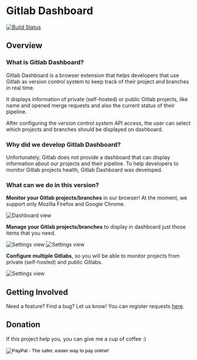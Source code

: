 # Gitlab Dashboard

[![Build Status](https://travis-ci.org/brunabxs/gitlab-dashboard.svg?branch=responsive-design)](https://travis-ci.org/brunabxs/gitlab-dashboard)

## Overview

### What is Gitlab Dashboard?

Gitlab Dashboard is a browser extension that helps developers that use Gitlab as version control system to keep track of their project and branches in real time.

It displays information of private (self-hosted) or public Gitlab projects, like name and opened merge requests and also the current status of their pipeline.

After configuring the version control system API access, the user can select which projects and branches should be displayed on dashboard.

### Why did we develop Gitlab Dashboard?

Unfortunately, Gitlab does not provide a dashboard that can display information about our projects and their pipeline.
To help developers to monitor Gitlab projects health, Gitlab Dashboard was developed.

### What can we do in this version?

**Monitor your Gitlab projects/branches** in our browser! At the moment, we support only Mozilla Firefox and Google Chrome.

![Dashboard view](https://user-images.githubusercontent.com/1449015/34854373-81725466-f720-11e7-9164-9d58bb47f9c0.png)


**Manage your Gitlab projects/branches** to display in dashboard just those items that you need.

![Settings view](https://user-images.githubusercontent.com/1449015/34854209-62a8d2ae-f71f-11e7-8497-abdeeb956a64.png)
![Settings view](https://user-images.githubusercontent.com/1449015/34854317-171fdfac-f720-11e7-9d40-6e02551e0d58.png)

**Configure multiple Gitlabs**, so you will be able to monitor projects from private (self-hosted) and public Gitlabs.

![Settings view](https://user-images.githubusercontent.com/1449015/34854266-ce121726-f71f-11e7-9972-2de1d4df4c2b.png)


## Getting Involved
Need a feature? Find a bug? Let us know! You can register requests [here](https://github.com/brunabxs/gitlab-dashboard/issues).

## Donation
If this project help you, you can give me a cup of coffee :)

<form action="https://www.paypal.com/cgi-bin/webscr" method="post" target="_top">
<input type="hidden" name="cmd" value="_s-xclick">
<input type="hidden" name="hosted_button_id" value="T52Q863MV7F74">
<input type="image" src="https://www.paypalobjects.com/en_US/i/btn/btn_donateCC_LG.gif" border="0" name="submit" alt="PayPal - The safer, easier way to pay online!">
<img alt="" border="0" src="https://www.paypalobjects.com/pt_BR/i/scr/pixel.gif" width="1" height="1">
</form>


